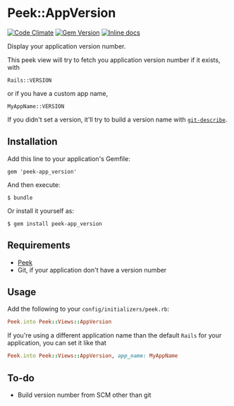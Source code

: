 # Peek::AppVersion

[![Code Climate](https://codeclimate.com/github/kamisama/peek-app_version/badges/gpa.svg)](https://codeclimate.com/github/kamisama/peek-app_version) [![Gem Version](https://badge.fury.io/rb/peek-app_version.svg)](http://badge.fury.io/rb/peek-app_version) [![Inline docs](http://inch-ci.org/github/kamisama/peek-app_version.png?branch=master)](http://inch-ci.org/github/kamisama/peek-app_version)
 
Display your application version number.

This peek view will try to fetch you application version number if it exists, with

	Rails::VERSION

or if you have a custom app name,

	MyAppName::VERSION

If you didn't set a version, it'll try to build a version name with [`git-describe`](http://git-scm.com/docs/git-describe).

## Installation

Add this line to your application's Gemfile:

    gem 'peek-app_version'

And then execute:

    $ bundle

Or install it yourself as:

    $ gem install peek-app_version
    
## Requirements

* [Peek](https://github.com/peek/peek)
* Git, if your application don't have a version number

## Usage

Add the following to your `config/initializers/peek.rb`:

```ruby
Peek.into Peek::Views::AppVersion
```

If you're using a different application name than the default `Rails` for your application, you can set it like that

```ruby
Peek.into Peek::Views::AppVersion, app_name: MyAppName
```

## To-do

* Build version number from SCM other than git
